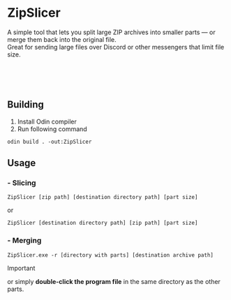 # ZipSlicer

A simple tool that lets you split large ZIP archives into smaller parts — or merge them back into the original file.\
Great for sending large files over Discord or other messengers that limit file size.

<br/><br/><br/>

## Building
1. Install Odin compiler
2. Run following command
```
odin build . -out:ZipSlicer
```

## Usage

### - Slicing

```
ZipSlicer [zip path] [destination directory path] [part size]
```

or

```
ZipSlicer [destination directory path] [zip path] [part size]
```

### - Merging

```
ZipSlicer.exe -r [directory with parts] [destination archive path]
```
>[!IMPORTANT]
or simply **double-click the program file** in the same directory as the other parts.

